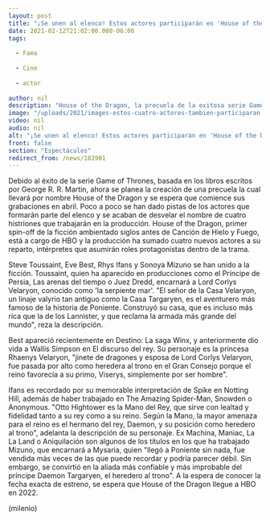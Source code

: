 ```yaml
---
layout: post
title: "¡Se unen al elenco! Estos actores participarán en 'House of the Dragon', precuela de GOT"
date: 2021-02-12T21:02:00.000-06:00
tags:
  
  - Fama
  
  - Cine
  
  - actor
  
author: nil
description: "House of the Dragon, la precuela de la exitosa serie Game of Thrones poco a poco desvela su elenco. Estos cuatro actores se unen a la producción. "
image: "/uploads/2021/images-estos-cuatro-actores-tambien-participaran.jpg"
video: nil
audio: nil
alt: "¡Se unen al elenco! Estos actores participarán en 'House of the Dragon', precuela de GOT"
front: false
section: "Espectáculos"
redirect_from: /news/182901
---
```


Debido al éxito de la serie Game of Thrones, basada en los libros escritos por George R. R. Martin, ahora se planea la creación de una precuela la cual llevará por nombre House of the Dragon y se espera que comience sus grabaciones en abril. Poco a poco se han dado pistas de los actores que formarán parte del elenco y se acaban de desvelar el nombre de cuatro histriones que trabajarán en la producción. House of the Dragon, primer spin-off de la ficción ambientado siglos antes de Canción de Hielo y Fuego, está a cargo de HBO y la producción ha sumado cuatro nuevos actores a su reparto, intérpretes que asumirán roles protagonistas dentro de la trama.

Steve Toussaint, Eve Best, Rhys Ifans y Sonoya Mizuno se han unido a la ficción. Toussaint, quien ha aparecido en producciones como el Príncipe de Persia, Las arenas del tiempo o Juez Dredd, encarnará a Lord Corlys Velaryon, conocido como 'la serpiente mar'. "El señor de la Casa Velaryon, un linaje valyrio tan antiguo como la Casa Targaryen, es el aventurero más famoso de la historia de Poniente. Construyó su casa, que es incluso más rica que la de los Lannister, y que reclama la armada más grande del mundo", reza la descripción. 

Best apareció recientemente en Destino: La saga Winx, y anteriormente dio vida a Wallis Simpson en El discurso del rey. Su personaje es la princesa Rhaenys Velaryon, "jinete de dragones y esposa de Lord Corlys Velaryon, fue pasada por alto como heredera al trono en el Gran Consejo porque el reino favorecía a su primo, Viserys, simplemente por ser hombre". 

 Ifans es recordado por su memorable interpretación de Spike en Notting Hill, además de haber trabajado en The Amazing Spider-Man, Snowden o Anonymous. "Otto Hightower es la Mano del Rey, que sirve con lealtad y fidelidad tanto a su rey como a su reino. Según la Mano, la mayor amenaza para el reino es el hermano del rey, Daemon, y su posición como heredero al trono", adelanta la descripción de su personaje. Ex Machina, Maniac, La La Land o Aniquilación son algunos de los títulos en los que ha trabajado Mizuno, que encarnará a Mysaria, quien "llegó a Poniente sin nada, fue vendida más veces de las que puede recordar y podría parecer débil. Sin embargo, se convirtió en la aliada más confiable y más improbable del príncipe Daemon Targaryen, el heredero al trono". A la espera de conocer la fecha exacta de estreno, se espera que House of the Dragon llegue a HBO en 2022.

(milenio)